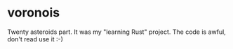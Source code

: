# voronois
Twenty asteroids part. It was my "learning Rust" project.
The code is awful, don't read use it :-)
